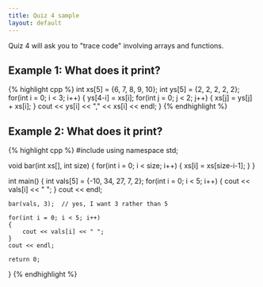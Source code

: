 ```yaml
---
title: Quiz 4 sample
layout: default
---
```


Quiz 4 will ask you to "trace code" involving arrays and functions.

## Example 1: What does it print?

{% highlight cpp %}
int xs[5] = {6, 7, 8, 9, 10};
int ys[5] = {2, 2, 2, 2, 2};
for(int i = 0; i < 3; i++)
{
    ys[4-i] = xs[i];
    for(int j = 0; j < 2; j++)
    {
        xs[j] = ys[j] + xs[i];
    }
    cout << ys[i] << "," << xs[i] << endl;
}
{% endhighlight %}

## Example 2: What does it print?

{% highlight cpp %}
#include <iostream>
using namespace std;

void bar(int xs[], int size)
{
    for(int i = 0; i < size; i++)
    {
        xs[i] = xs[size-i-1];
    }
}

int main()
{
    int vals[5] = {-10, 34, 27, 7, 2};
    for(int i = 0; i < 5; i++)
    {
        cout << vals[i] << " ";
    }
    cout << endl;

    bar(vals, 3);  // yes, I want 3 rather than 5

    for(int i = 0; i < 5; i++)
    {
        cout << vals[i] << " ";
    }
    cout << endl;

    return 0;
}
{% endhighlight %}
